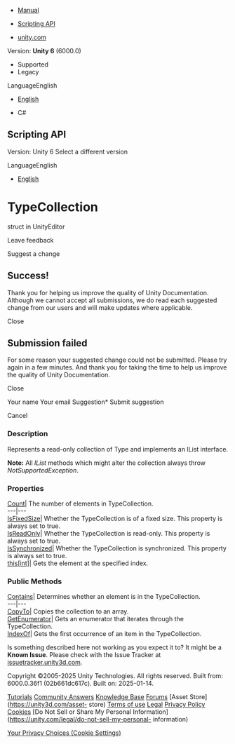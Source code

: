 [ ]()

  * [Manual](../Manual/index.html)
  * [Scripting API](../ScriptReference/index.html)

  * [unity.com](https://unity.com/)

Version: **Unity 6** (6000.0)

  * Supported
  * Legacy

LanguageEnglish

  * [English]()

  * C#

[ ](https://docs.unity3d.com)

## Scripting API

Version: Unity 6 Select a different version

LanguageEnglish

  * [English]()

# TypeCollection

struct in UnityEditor

Leave feedback

Suggest a change

## Success!

Thank you for helping us improve the quality of Unity Documentation. Although
we cannot accept all submissions, we do read each suggested change from our
users and will make updates where applicable.

Close

## Submission failed

For some reason your suggested change could not be submitted. Please <a>try
again</a> in a few minutes. And thank you for taking the time to help us
improve the quality of Unity Documentation.

Close

Your name Your email Suggestion* Submit suggestion

Cancel

[ ]()

### Description

Represents a read-only collection of Type and implements an IList interface.

**Note:** All _IList_ methods which might alter the collection always throw
_NotSupportedException_.

### Properties

[Count](TypeCache.TypeCollection.Count.html)| The number of elements in
TypeCollection.  
---|---  
[IsFixedSize](TypeCache.TypeCollection.IsFixedSize.html)| Whether the
TypeCollection is of a fixed size. This property is always set to true.  
[IsReadOnly](TypeCache.TypeCollection.IsReadOnly.html)| Whether the
TypeCollection is read-only. This property is always set to true.  
[IsSynchronized](TypeCache.TypeCollection.IsSynchronized.html)| Whether the
TypeCollection is synchronized. This property is always set to true.  
[this[int]](TypeCache.TypeCollection.Index_operator.html)| Gets the element at
the specified index.  
  
### Public Methods

[Contains](TypeCache.TypeCollection.Contains.html)| Determines whether an
element is in the TypeCollection.  
---|---  
[CopyTo](TypeCache.TypeCollection.CopyTo.html)| Copies the collection to an
array.  
[GetEnumerator](TypeCache.TypeCollection.GetEnumerator.html)| Gets an
enumerator that iterates through the TypeCollection.  
[IndexOf](TypeCache.TypeCollection.IndexOf.html)| Gets the first occurrence of
an item in the TypeCollection.  
  
Is something described here not working as you expect it to? It might be a
**Known Issue**. Please check with the Issue Tracker at
[issuetracker.unity3d.com](https://issuetracker.unity3d.com).

Copyright ©2005-2025 Unity Technologies. All rights reserved. Built from:
6000.0.36f1 (02b661dc617c). Built on: 2025-01-14.

[Tutorials](https://unity3d.com/learn) [Community
Answers](https://answers.unity3d.com) [Knowledge
Base](https://support.unity3d.com/hc/en-us)
[Forums](https://forum.unity3d.com) [Asset Store](https://unity3d.com/asset-
store) [Terms of use](https://docs.unity3d.com/Manual/TermsOfUse.html)
[Legal](https://unity.com/legal) [Privacy
Policy](https://unity.com/legal/privacy-policy)
[Cookies](https://unity.com/legal/cookie-policy) [Do Not Sell or Share My
Personal Information](https://unity.com/legal/do-not-sell-my-personal-
information)

[Your Privacy Choices (Cookie Settings)](javascript:void\(0\);)

